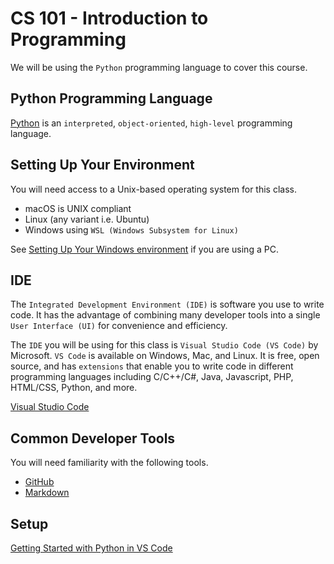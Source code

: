 # CS 101 - Introduction to Programming

We will be using the `Python` programming language to cover this course.

## Python Programming Language

[Python](https://www.python.org/) is an `interpreted`, `object-oriented`, `high-level` programming language.

## Setting Up Your Environment

You will need access to a Unix-based operating system for this class.
- macOS is UNIX compliant
- Linux (any variant i.e. Ubuntu)
- Windows using `WSL (Windows Subsystem for Linux)`

See [Setting Up Your Windows environment](doc/windows.md) if you are using a PC.

## IDE
The `Integrated Development Environment (IDE)` is software you use to write code. It has the advantage of combining many developer tools into a single `User Interface (UI)` for convenience and efficiency.

The `IDE` you will be using for this class is `Visual Studio Code (VS Code)` by Microsoft. `VS Code` is available on Windows, Mac, and Linux. It is free, open source, and has `extensions` that enable you to write code in different programming languages including C/C++/C#, Java, Javascript, PHP, HTML/CSS, Python, and more.

[Visual Studio Code](https://code.visualstudio.com/)

## Common Developer Tools
You will need familiarity with the following tools.

- [GitHub](https://github.com/)
- [Markdown](https://guides.github.com/features/mastering-markdown/)

## Setup

[Getting Started with Python in VS Code](https://code.visualstudio.com/docs/python/python-tutorial)
